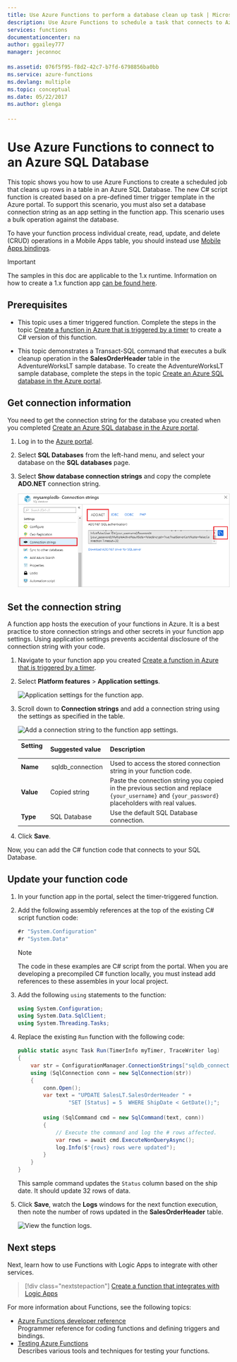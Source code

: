 ```yaml
---
title: Use Azure Functions to perform a database clean up task | Microsoft Docs
description: Use Azure Functions to schedule a task that connects to Azure SQL Database to periodically clean up rows.
services: functions
documentationcenter: na
author: ggailey777
manager: jeconnoc

ms.assetid: 076f5f95-f8d2-42c7-b7fd-6798856ba0bb
ms.service: azure-functions
ms.devlang: multiple
ms.topic: conceptual
ms.date: 05/22/2017
ms.author: glenga

---
```

# Use Azure Functions to connect to an Azure SQL Database
This topic shows you how to use Azure Functions to create a scheduled job that cleans up rows in a table in an Azure SQL Database. The new C# script function is created based on a pre-defined timer trigger template in the Azure portal. To support this scenario, you must also set a database connection string as an app setting in the function app. This scenario uses a bulk operation against the database. 

To have your function process individual create, read, update, and delete (CRUD) operations in a Mobile Apps table, you should instead use [Mobile Apps bindings](functions-bindings-mobile-apps.md).

> [!IMPORTANT]
> The samples in this doc are applicable to the 1.x runtime. Information on how to create a 1.x function app [can be found here](./functions-versions.md#creating-1x-apps).

## Prerequisites

+ This topic uses a timer triggered function. Complete the steps in the topic [Create a function in Azure that is triggered by a timer](functions-create-scheduled-function.md) to create a C# version of this function.   

+ This topic demonstrates a Transact-SQL command that executes a bulk cleanup operation in the **SalesOrderHeader** table in the AdventureWorksLT sample database. To create the AdventureWorksLT sample database, complete the steps in the topic [Create an Azure SQL database in the Azure portal](../sql-database/sql-database-get-started-portal.md). 

## Get connection information

You need to get the connection string for the database you created when you completed [Create an Azure SQL database in the Azure portal](../sql-database/sql-database-get-started-portal.md).

1. Log in to the [Azure portal](https://portal.azure.com/).
 
3. Select **SQL Databases** from the left-hand menu, and select your database on the **SQL databases** page.

4. Select **Show database connection strings** and copy the complete **ADO.NET** connection string. 

    ![Copy the ADO.NET connection string.](./media/functions-scenario-database-table-cleanup/adonet-connection-string.png)

## Set the connection string 

A function app hosts the execution of your functions in Azure. It is a best practice to store connection strings and other secrets in your function app settings. Using application settings prevents accidental disclosure of the connection string with your code. 

1. Navigate to your function app you created [Create a function in Azure that is triggered by a timer](functions-create-scheduled-function.md).

2. Select **Platform features** > **Application settings**.
   
    ![Application settings for the function app.](./media/functions-scenario-database-table-cleanup/functions-app-service-settings.png)

2. Scroll down to **Connection strings** and add a connection string using the settings as specified in the table.
   
    ![Add a connection string to the function app settings.](./media/functions-scenario-database-table-cleanup/functions-app-service-settings-connection-strings.png)

    | Setting       | Suggested value | Description             | 
    | ------------ | ------------------ | --------------------- | 
    | **Name**  |  sqldb_connection  | Used to access the stored connection string in your function code.    |
    | **Value** | Copied string  | Paste the connection string you copied in the previous section and replace `{your_username}` and `{your_password}` placeholders with real values. |
    | **Type** | SQL Database | Use the default SQL Database connection. |   

3. Click **Save**.

Now, you can add the C# function code that connects to your SQL Database.

## Update your function code

1. In your function app in the portal, select the timer-triggered function.
 
3. Add the following assembly references at the top of the existing C# script function code:

	```cs
    #r "System.Configuration"
    #r "System.Data"
	```
    >[!NOTE]
    >The code in these examples are C# script from the portal. When you are developing a precompiled C# function locally, you must instead add references to these assembles in your local project.  

3. Add the following `using` statements to the function:
	```cs
    using System.Configuration;
    using System.Data.SqlClient;
    using System.Threading.Tasks;
	```

4. Replace the existing `Run` function with the following code:
	```cs
    public static async Task Run(TimerInfo myTimer, TraceWriter log)
    {
        var str = ConfigurationManager.ConnectionStrings["sqldb_connection"].ConnectionString;
        using (SqlConnection conn = new SqlConnection(str))
        {
            conn.Open();
            var text = "UPDATE SalesLT.SalesOrderHeader " + 
                    "SET [Status] = 5  WHERE ShipDate < GetDate();";

            using (SqlCommand cmd = new SqlCommand(text, conn))
            {
                // Execute the command and log the # rows affected.
                var rows = await cmd.ExecuteNonQueryAsync();
                log.Info($"{rows} rows were updated");
            }
        }
    }
	```

    This sample command updates the `Status` column based on the ship date. It should update 32 rows of data.

5. Click **Save**, watch the **Logs** windows for the next function execution, then note the number of rows updated in the **SalesOrderHeader** table.

    ![View the function logs.](./media/functions-scenario-database-table-cleanup/functions-logs.png)

## Next steps

Next, learn how to use Functions with Logic Apps to integrate with other services.

> [!div class="nextstepaction"] 
> [Create a function that integrates with Logic Apps](functions-twitter-email.md)

For more information about Functions, see the following topics:

* [Azure Functions developer reference](functions-reference.md)  
  Programmer reference for coding functions and defining triggers and bindings.
* [Testing Azure Functions](functions-test-a-function.md)  
  Describes various tools and techniques for testing your functions.  
